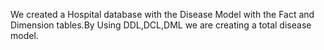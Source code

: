 We created a Hospital database with the Disease Model with the Fact and Dimension tables.By Using DDL,DCL,DML we are creating a total disease model.
